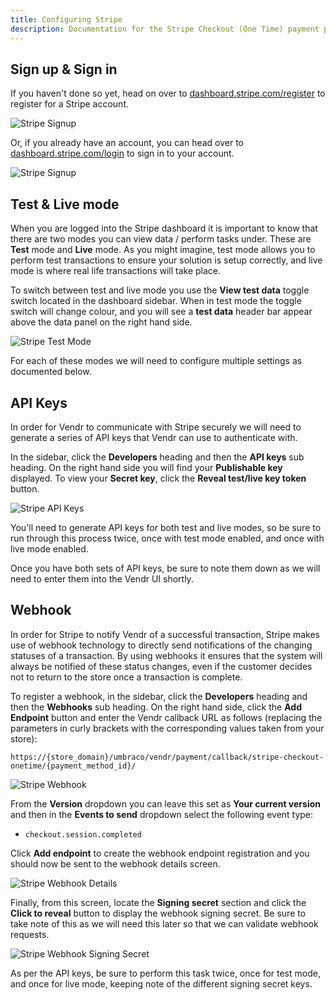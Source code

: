 ```yaml
---
title: Configuring Stripe
description: Documentation for the Stripe Checkout (One Time) payment provider for Vendr, the eCommerce solution for Umbraco v8+
---
```


## Sign up & Sign in

If you haven't done so yet, head on over to [dashboard.stripe.com/register](https://dashboard.stripe.com/register) to register for a Stripe account.

![Stripe Signup](~/assets/images/screenshots/stripe/stripe_signup.png)

Or, if you already have an account, you can head over to [dashboard.stripe.com/login](https://dashboard.stripe.com/login) to sign in to your account.


![Stripe Signup](~/assets/images/screenshots/stripe/stripe_signin.png)

## Test & Live mode

When you are logged into the Stripe dashboard it is important to know that there are two modes you can view data / perform tasks under. These are **Test** mode and **Live** mode. As you might imagine, test mode allows you to perform test transactions to ensure your solution is setup correctly, and live mode is where real life transactions will take place.

To switch between test and live mode you use the **View test data** toggle switch located in the dashboard sidebar. When in test mode the toggle switch will change colour, and you will see a **test data** header bar appear above the data panel on the right hand side.

![Stripe Test Mode](~/assets/images/screenshots/stripe/stripe_test_mode.png)

For each of these modes we will need to configure multiple settings as documented below.

## API Keys

In order for Vendr to communicate with Stripe securely we will need to generate a series of API keys that Vendr can use to authenticate with.

In the sidebar, click the **Developers** heading and then the **API keys** sub heading. On the right hand side you will find your **Publishable key** displayed. To view your **Secret key**, click the **Reveal test/live key token** button.

![Stripe API Keys](~/assets/images/screenshots/stripe/stripe_api_keys.png)

You'll need to generate API keys for both test and live modes, so be sure to run through this process twice, once with test mode enabled, and once with live mode enabled. 

Once you have both sets of API keys, be sure to note them down as we will need to enter them into the Vendr UI shortly.

## Webhook 

In order for Stripe to notify Vendr of a successful transaction, Stripe makes use of webhook technology to directly send notifications of the changing statuses of a transaction. By using webhooks it ensures that the system will always be notified of these status changes, even if the customer decides not to return to the store once a transaction is complete.

To register a webhook, in the sidebar, click the **Developers** heading and then the **Webhooks** sub heading. On the right hand side, click the **Add Endpoint** button and enter the Vendr callback URL as follows (replacing the parameters in curly brackets with the corresponding values taken from your store):

````
https://{store_domain}/umbraco/vendr/payment/callback/stripe-checkout-onetime/{payment_method_id}/
````

![Stripe Webhook](~/assets/images/screenshots/stripe/stripe_webhook.png)

From the **Version** dropdown you can leave this set as **Your current version** and then in the **Events to send** dropdown select the following event type:

* `checkout.session.completed`

Click **Add endpoint** to create the webhook endpoint registration and you should now be sent to the webhook details screen.

![Stripe Webhook Details](~/assets/images/screenshots/stripe/stripe_webhook_details.png)

Finally, from this screen, locate the **Signing secret** section and click the **Click to reveal** button to display the webhook signing secret. Be sure to take note of this as we will need this later so that we can validate webhook requests.

![Stripe Webhook Signing Secret](~/assets/images/screenshots/stripe/stripe_webhook_signing_secret.png)

As per the API keys, be sure to perform this task twice, once for test mode, and once for live mode, keeping note of the different signing secret keys.
